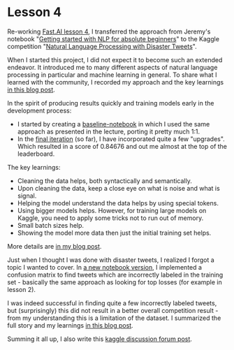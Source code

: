 # Lesson 4

Re-working [Fast.AI lesson 4](https://forums.fast.ai/t/lesson-4-official-topic/96441), I transferred the approach from Jeremy's notebook "[Getting started with NLP for absolute beginners](https://www.kaggle.com/code/jhoward/getting-started-with-nlp-for-absolute-beginners)" to the Kaggle competition "[Natural Language Processing with Disaster Tweets](https://www.kaggle.com/competitions/nlp-getting-started)".

When I started this project, I did not expect it to become such an extended endeavor. It introduced me to many different aspects of natural language processing in particular and machine learning in general. To share what I learned with the community, I recorded my approach and the key learnings [in this blog post](https://chrwittm.github.io/posts/2023-01-17-nlp-with-disaster-tweets/).

In the spirit of producing results quickly and training models early in the development process:

* I started by creating a [baseline-notebook](https://www.kaggle.com/code/christianwittmann/nlp-with-disaster-tweets-baseline) in which I used the same approach as presented in the lecture, porting it pretty much 1:1.
* In the [final iteration](https://www.kaggle.com/code/christianwittmann/nlp-with-disaster-tweets-january-2023) (so far), I have incorporated quite a few "upgrades". Which resulted in a score of 0.84676 and out me almost at the top of the leaderboard.

The key learnings:

* Cleaning the data helps, both syntactically and semantically.
* Upon cleaning the data, keep a close eye on what is noise and what is signal.
* Helping the model understand the data helps by using special tokens.
* Using bigger models helps. However, for training large models on Kaggle, you need to apply some tricks not to run out of memory.
* Small batch sizes help.
* Showing the model more data then just the initial training set helps.

More details are [in my blog post](https://chrwittm.github.io/posts/2023-01-17-nlp-with-disaster-tweets/).

Just when I thought I was done with disaster tweets, I realized I forgot a topic I wanted to cover. In [a new notebook version](https://www.kaggle.com/code/christianwittmann/nlp-with-disaster-tweets-january-2023), I implemented a confusion matrix to find tweets which are incorrectly labeled in the training set - basically the same approach as looking for top losses (for example in lesson 2).

I was indeed successful in finding quite a few incorrectly labeled tweets, but (surprisingly) this did not result in a better overall competition result - from my understanding this is a limitation of the dataset. I summarized the full story and my learnings [in this blog post](https://chrwittm.github.io/posts/2023-01-27-disaster-tweet-dataset-limitations/).

Summing it all up, I also write this [kaggle discussion forum post](https://www.kaggle.com/competitions/nlp-getting-started/discussion/382236).